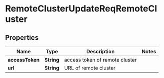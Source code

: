 # RemoteClusterUpdateReqRemoteCluster

## Properties
Name | Type | Description | Notes
------------ | ------------- | ------------- | -------------
**accessToken** | **String** | access token of remote cluster | 
**url** | **String** | URL of remote cluster | 
